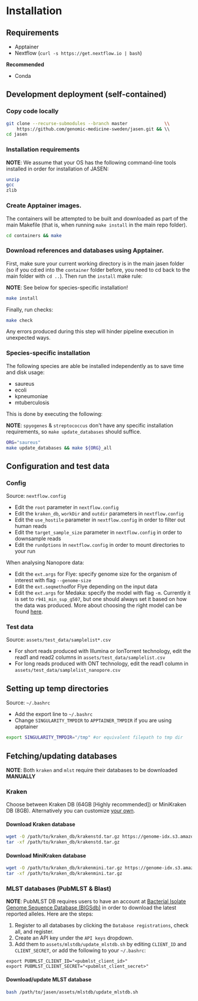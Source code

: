 # Installation

## Requirements

* Apptainer
* Nextflow (`curl -s https://get.nextflow.io | bash`)

**Recommended**

* Conda

## Development deployment (self-contained)

### Copy code locally

```bash
git clone --recurse-submodules --branch master              \\ 
    https://github.com/genomic-medicine-sweden/jasen.git && \\
cd jasen
```

### Installation requirements

**NOTE**: We assume that your OS has the following command-line tools installed in order for installation of JASEN:

```bash
unzip
gcc
zlib
```

### Create Apptainer images. 

The containers will be attempted to be built and downloaded as part of the main Makefile (that is, when running `make install` in the main repo folder).

```bash
cd containers && make
```

### Download references and databases using Apptainer. 

First, make sure your current working directory is in the main jasen folder (so if you cd:ed into the `container` folder before, you need to cd back to the main folder with `cd ..`). Then run the `install` make rule:

**NOTE**: See below for species-specific installation!

```bash
make install
```

Finally, run checks:

```bash
make check
```

Any errors produced during this step will hinder pipeline execution in unexpected ways.

### Species-specific installation

The following species are able be installed independently as to save time and disk usage:
 * saureus
 * ecoli
 * kpneumoniae
 * mtuberculosis

This is done by executing the following:

**NOTE**: `spyogenes` & `streptococcus` don't have any specific installation requirements, so `make update_databases` should suffice.

```bash
ORG="saureus"
make update_databases && make ${ORG}_all
```

## Configuration and test data

### Config 

Source: `nextflow.config`

* Edit the `root` parameter in `nextflow.config`
* Edit the `kraken_db`, `workDir` and `outdir` parameters in `nextflow.config`
* Edit the `use_hostile` parameter in `nextflow.config` in order to filter out human reads
* Edit the `target_sample_size` parameter in `nextflow.config` in order to downsample reads
* Edit the `runOptions` in `nextflow.config` in order to mount directories to your run

When analysing Nanopore data:
* Edit the `ext.args` for Flye: specify genome size for the organism of interest with flag `--genome-size`
* Edit the `ext.seqmethod`for Flye depending on the input data
* Edit the `ext.args` for Medaka: specify the model with flag `-m`. Currently it is set to `r941_min_sup_g507`, but one should always set it based on how the data was produced. More about choosing the right model can be found [here](https://github.com/nanoporetech/medaka#models).

### Test data
Source: `assets/test_data/samplelist*.csv`

* For short reads produced with Illumina or IonTorrent technology, edit the read1 and read2 columns in `assets/test_data/samplelist.csv`
* For long reads produced with ONT technology, edit the read1 column in `assets/test_data/samplelist_nanopore.csv`

## Setting up temp directories

Source: `~/.bashrc`

* Add the export line to `~/.bashrc`
* Change `SINGULARITY_TMPDIR` to `APPTAINER_TMPDIR` if you are using apptainer

```bash
export SINGULARITY_TMPDIR="/tmp" #or equivalent filepath to tmp dir
```

## Fetching/updating databases

**NOTE**: Both `kraken` and `mlst` require their databases to be downloaded **MANUALLY**

### Kraken

Choose between Kraken DB (64GB [Highly recommended]) or MiniKraken DB (8GB). Alternatively you can customize [your own](https://benlangmead.github.io/aws-indexes/k2).

#### Download Kraken database

```bash
wget -O /path/to/kraken_db/krakenstd.tar.gz https://genome-idx.s3.amazonaws.com/kraken/k2_standard_20230314.tar.gz
tar -xf /path/to/kraken_db/krakenstd.tar.gz
```

#### Download MiniKraken database

```bash
wget -O /path/to/kraken_db/krakenmini.tar.gz https://genome-idx.s3.amazonaws.com/kraken/k2_standard_08gb_20230314.tar.gz
tar -xf /path/to/kraken_db/krakenmini.tar.gz
```

### MLST databases (PubMLST & Blast)

**NOTE**: PubMLST DB requires users to have an account at [Bacterial Isolate Genome Sequence Database (BIGSdb)](https://pubmlst.org/bigsdb) in order to download the latest reported alleles. Here are the steps:
1. Register to all databases by clicking the `Database registrations`, check all, and register.
2. Create an API key under the `API keys` dropdown. 
3. Add them to `assets/mlstdb/update_mlstdb.sh` by editing `CLIENT_ID` and `CLIENT_SECRET`, or add the following to your `~/.bashrc`:
```
export PUBMLST_CLIENT_ID="<pubmlst_client_id>"
export PUBMLST_CLIENT_SECRET="<pubmlst_client_secret>"
```

#### Download/update MLST database

```bash
bash /path/to/jasen/assets/mlstdb/update_mlstdb.sh
```
